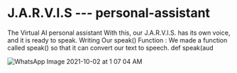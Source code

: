 # J.A.R.V.I.S --- personal-assistant
The Virtual AI personal assistant 
With this, our J.A.R.V.I.S. has its own voice, and it is ready to speak.
Writing Our speak() Function :
We made a function called speak() so that it can convert our text to speech. def speak(aud

![WhatsApp Image 2021-10-02 at 1 07 04 AM](https://user-images.githubusercontent.com/77605628/135677359-983a9db4-6229-4ebb-9625-edec9ea1840b.jpeg)
